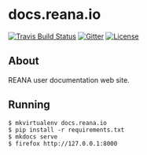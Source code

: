 # docs.reana.io

[![Travis Build Status](https://img.shields.io/travis/reanahub/docs.reana.io.svg)](https://travis-ci.org/reanahub/docs.reana.io) [![Gitter](https://badges.gitter.im/Join%20Chat.svg)](https://gitter.im/reanahub/reana?utm_source=badge&utm_medium=badge&utm_campaign=pr-badge) [![License](https://img.shields.io/github/license/reanahub/docs.reana.io.svg)](https://github.com/reanahub/docs.reana.io/blob/master/LICENSE)

## About

REANA user documentation web site.

## Running

```console
$ mkvirtualenv docs.reana.io
$ pip install -r requirements.txt
$ mkdocs serve
$ firefox http://127.0.0.1:8000
```
